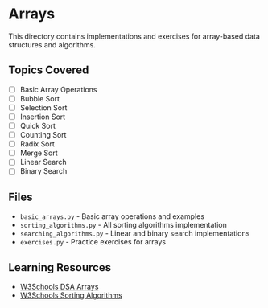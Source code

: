 # Arrays

This directory contains implementations and exercises for array-based data structures and algorithms.

## Topics Covered

- [ ] Basic Array Operations
- [ ] Bubble Sort
- [ ] Selection Sort  
- [ ] Insertion Sort
- [ ] Quick Sort
- [ ] Counting Sort
- [ ] Radix Sort
- [ ] Merge Sort
- [ ] Linear Search
- [ ] Binary Search

## Files

- `basic_arrays.py` - Basic array operations and examples
- `sorting_algorithms.py` - All sorting algorithms implementation
- `searching_algorithms.py` - Linear and binary search implementations
- `exercises.py` - Practice exercises for arrays

## Learning Resources

- [W3Schools DSA Arrays](https://www.w3schools.com/dsa/dsa_intro_arrays.php)
- [W3Schools Sorting Algorithms](https://www.w3schools.com/dsa/dsa_intro_sorting.php)

